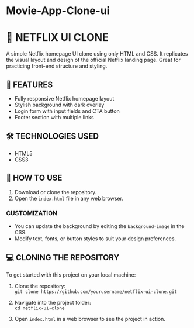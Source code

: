 # Movie-App-Clone-ui
# 🎯 NETFLIX UI CLONE
A simple Netflix homepage UI clone using only HTML and CSS. It replicates the visual layout and design of the official Netflix landing page. Great for practicing front-end structure and styling.

## 🚀 FEATURES
- Fully responsive Netflix homepage layout
- Stylish background with dark overlay
- Login form with input fields and CTA button
- Footer section with multiple links

## 🛠️ TECHNOLOGIES USED
- HTML5  
- CSS3

## 🔧 HOW TO USE
1. Download or clone the repository.
2. Open the `index.html` file in any web browser.

### **CUSTOMIZATION**
- You can update the background by editing the `background-image` in the CSS.
- Modify text, fonts, or button styles to suit your design preferences.

## 💻 CLONING THE REPOSITORY
To get started with this project on your local machine:

1. Clone the repository:  
   `git clone https://github.com/yourusername/netflix-ui-clone.git`

2. Navigate into the project folder:  
   `cd netflix-ui-clone`

3. Open `index.html` in a web browser to see the project in action.



